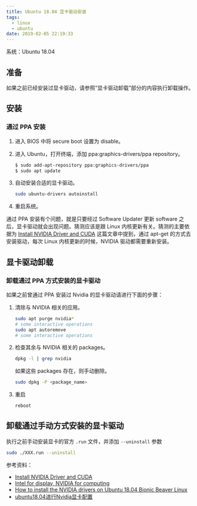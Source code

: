 ```yaml
---
title: Ubuntu 18.04 显卡驱动安装
tags:
  - linux
  - ubuntu
date: 2019-02-05 22:19:33
---
```



系统：Ubuntu 18.04

## 准备

如果之前已经安装过显卡驱动，请参照“显卡驱动卸载”部分的内容执行卸载操作。

## 安装

### 通过 PPA 安装
1. 进入 BIOS 中将 secure boot 设置为 disable。

1. 进入 Ubuntu，打开终端，添加 ppa:graphics-drivers/ppa repository。

    ```bash
    $ sudo add-apt-repository ppa:graphics-drivers/ppa
    $ sudo apt update
    ```

1. 自动安装合适的显卡驱动。

    ```bash
    sudo ubuntu-drivers autoinstall
    ```

1. 重启系统。

通过 PPA 安装有个问题，就是只要经过 Software Updater 更新 software 之后，显卡驱动就会出现问题。猜测应该是跟 Linux 内核更新有关。猜测的主要依据为 [Install NVIDIA Driver and CUDA](https://gist.github.com/wangruohui/df039f0dc434d6486f5d4d098aa52d07) 这篇文章中提到，通过 apt-get 的方式去安装驱动，每次 Linux 内核更新的时候，NVIDIA 驱动都需要重新安装。

## 显卡驱动卸载

### 卸载通过 PPA 方式安装的显卡驱动

如果之前曾通过 PPA 安装过 Nvidia 的显卡驱动请进行下面的步骤：

1. 清除与 NVIDIA 相关的应用。

    ```bash
    sudo apt purge nvidia*
    # some interactive operations
    sudo apt autoremove
    # some interactive operations
    ```

1. 检查其余与 NVIDIA 相关的 packages。

    ```bash
    dpkg -l | grep nvidia
    ```

    如果这些 packages 存在，则手动删除。

    ```bash
    sudo dpkg -P <package_name>
    ```

1. 重启

    ```bash
    reboot
    ```

## 卸载通过手动方式安装的显卡驱动

执行之前手动安装显卡的官方 `.run` 文件，并添加 `--uninstall` 参数

```bash
sudo ./XXX.run --uninstall
```

参考资料：

- [Install NVIDIA Driver and CUDA](https://gist.github.com/wangruohui/df039f0dc434d6486f5d4d098aa52d07)
- [Intel for display, NVIDIA for computing](https://gist.github.com/wangruohui/bc7b9f424e3d5deb0c0b8bba990b1bc5)
- [How to install the NVIDIA drivers on Ubuntu 18.04 Bionic Beaver Linux](https://linuxconfig.org/how-to-install-the-nvidia-drivers-on-ubuntu-18-04-bionic-beaver-linux)
- [ubuntu18.04进行Nvidia显卡配置](https://blog.csdn.net/qq_37935670/article/details/80377196)
